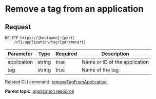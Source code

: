 # Remove a tag from an application

## Request

```
DELETE https://{hostname}:{port}
    /cli/application/tag?{parameters}

```

|Parameter|Type|Required|Description|
|---------|----|--------|-----------|
|application|string|true|Name or ID of the application|
|tag|string|true|Name of the tag|

Related CLI command: [removeTagFromApplication](udclient_removetagfromapplication.md).

**Parent topic:** [application resource](../../com.udeploy.api.doc/topics/rest_cli_application.md)

